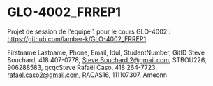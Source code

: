# GLO-4002_FRREP1
Projet de session de l'équipe 1 pour le cours GLO-4002 : https://github.com/lamber-k/GLO-4002_FRREP1

Firstname Lastname, Phone, Email, Idul, StudentNumber, GitID
Steve Bouchard, 418 407-0778, Steve.Bouchard.2@gmail.com, STBOU226, 906288583, qcqcSteve
Rafaël Caso, 418 264-7723, rafael.caso2@gmail.com, RACAS16, 111107307, Ameonn
